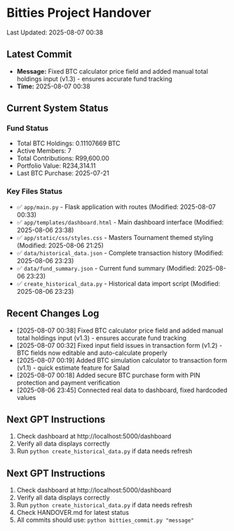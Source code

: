 # Bitties Project Handover
Last Updated: 2025-08-07 00:38

## Latest Commit
- **Message:** Fixed BTC calculator price field and added manual total holdings input (v1.3) - ensures accurate fund tracking
- **Time:** 2025-08-07 00:38

## Current System Status

### Fund Status
- Total BTC Holdings: 0.11107669 BTC
- Active Members: 7
- Total Contributions: R99,600.00
- Portfolio Value: R234,314.11
- Last BTC Purchase: 2025-07-21

### Key Files Status
- ✅ `app/main.py` - Flask application with routes (Modified: 2025-08-07 00:33)
- ✅ `app/templates/dashboard.html` - Main dashboard interface (Modified: 2025-08-06 23:38)
- ✅ `app/static/css/styles.css` - Masters Tournament themed styling (Modified: 2025-08-06 21:25)
- ✅ `data/historical_data.json` - Complete transaction history (Modified: 2025-08-06 23:23)
- ✅ `data/fund_summary.json` - Current fund summary (Modified: 2025-08-06 23:23)
- ✅ `create_historical_data.py` - Historical data import script (Modified: 2025-08-06 23:23)

## Recent Changes Log
- [2025-08-07 00:38] Fixed BTC calculator price field and added manual total holdings input (v1.3) - ensures accurate fund tracking
- [2025-08-07 00:32] Fixed input field issues in transaction form (v1.2) - BTC fields now editable and auto-calculate properly
- [2025-08-07 00:19] Added BTC simulation calculator to transaction form (v1.1) - quick estimate feature for Salad
- [2025-08-07 00:18] Added secure BTC purchase form with PIN protection and payment verification
- [2025-08-06 23:45] Connected real data to dashboard, fixed hardcoded values


## Next GPT Instructions
1. Check dashboard at http://localhost:5000/dashboard
2. Verify all data displays correctly
3. Run `python create_historical_data.py` if data needs refresh

## Next GPT Instructions
1. Check dashboard at http://localhost:5000/dashboard
2. Verify all data displays correctly
3. Run `python create_historical_data.py` if data needs refresh
4. Check HANDOVER.md for latest status
5. All commits should use: `python bitties_commit.py "message"`
